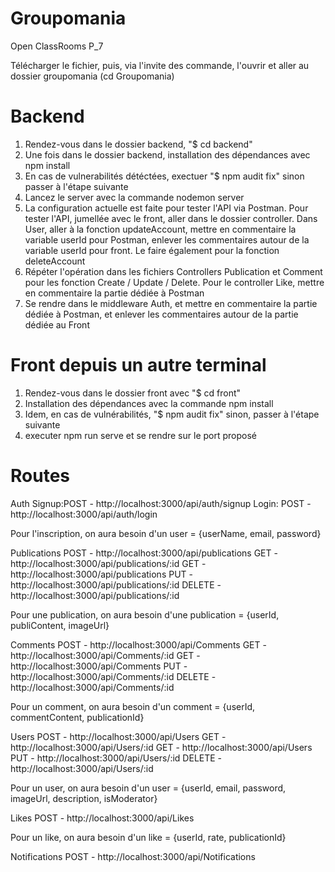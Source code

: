 # Groupomania
Open ClassRooms P_7

Télécharger le fichier, puis, via l'invite des commande, l'ouvrir et aller au dossier groupomania  (cd Groupomania)

# Backend

1) Rendez-vous dans le dossier backend, "$ cd backend"
2) Une fois dans le dossier backend, installation des dépendances avec npm install
3) En cas de vulnerabilités détéctées, exectuer "$ npm audit fix" sinon passer à l'étape suivante
4) Lancez le server avec la commande nodemon server 
5) La configuration actuelle est faite pour tester l'API via Postman. Pour tester l'API, jumellée avec le front, aller dans le dossier controller. Dans User, aller à la fonction updateAccount, mettre en commentaire la variable userId pour Postman, enlever les commentaires autour de la variable userId pour front. Le faire également pour la fonction deleteAccount
6) Répéter l'opération dans les fichiers Controllers Publication et Comment pour les fonction Create / Update / Delete. Pour le controller Like, mettre en commentaire la partie dédiée à Postman
7) Se rendre dans le middleware Auth, et mettre en commentaire la partie dédiée à Postman, et enlever les commentaires autour de la partie dédiée au Front


# Front depuis un autre terminal

1) Rendez-vous dans le dossier front avec "$ cd front"
2) Installation des dépendances avec la commande npm install
3) Idem, en cas de vulnérabilités, "$ npm audit fix" sinon, passer à l'étape suivante
4) executer npm run serve et se rendre sur le port proposé


# Routes

Auth
Signup:POST - http://localhost:3000/api/auth/signup
Login: POST - http://localhost:3000/api/auth/login

Pour l'inscription, on aura besoin d'un user = {userName, email, password}

Publications
POST - http://localhost:3000/api/publications
GET -  http://localhost:3000/api/publications/:id
GET -  http://localhost:3000/api/publications
PUT - http://localhost:3000/api/publications/:id
DELETE - http://localhost:3000/api/publications/:id

Pour une publication, on aura besoin d'une publication = {userId, publiContent, imageUrl}

Comments
POST - http://localhost:3000/api/Comments
GET -  http://localhost:3000/api/Comments/:id
GET -  http://localhost:3000/api/Comments
PUT - http://localhost:3000/api/Comments/:id
DELETE - http://localhost:3000/api/Comments/:id

Pour un comment, on aura besoin d'un comment = {userId, commentContent, publicationId}

Users
POST - http://localhost:3000/api/Users
GET -  http://localhost:3000/api/Users/:id
GET -  http://localhost:3000/api/Users
PUT - http://localhost:3000/api/Users/:id
DELETE - http://localhost:3000/api/Users/:id

Pour un user, on aura besoin d'un user = {userId, email, password, imageUrl, description, isModerator}

Likes
POST - http://localhost:3000/api/Likes

Pour un like, on aura besoin d'un like = {userId, rate, publicationId}

Notifications
POST - http://localhost:3000/api/Notifications


